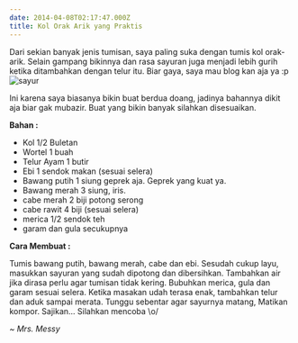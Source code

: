 ```yaml
---
date: 2014-04-08T02:17:47.000Z
title: Kol Orak Arik yang Praktis
---
```



Dari sekian banyak jenis tumisan, saya paling suka dengan tumis kol orak-arik. Selain gampang bikinnya dan rasa sayuran juga menjadi lebih gurih ketika ditambahkan dengan telur itu. Biar gaya, saya mau blog kan aja ya :p
![sayur](http://media-cache-ak0.pinimg.com/736x/6e/77/46/6e77464413068997c5fa758fa7ce0789.jpg)

Ini karena saya biasanya bikin buat berdua doang, jadinya bahannya dikit aja biar gak mubazir. Buat yang bikin banyak silahkan disesuaikan. 

**Bahan :**

* Kol 1/2 Buletan
* Wortel 1 buah
* Telur Ayam 1 butir
* Ebi 1 sendok makan (sesuai selera)
* Bawang putih 1 siung geprek aja. Geprek yang kuat ya.
* Bawang merah 3 siung, iris.
* cabe merah 2 biji potong serong
* cabe rawit 4 biji (sesuai selera)
* merica 1/2 sendok teh
* garam dan gula secukupnya

**Cara Membuat :**

Tumis bawang putih, bawang merah, cabe dan ebi. 
Sesudah cukup layu, masukkan sayuran yang sudah dipotong dan dibersihkan. Tambahkan air jika dirasa perlu agar tumisan tidak kering. 
Bubuhkan merica, gula dan garam sesuai selera. Ketika masakan udah terasa enak, tambahkan telur dan aduk sampai merata.
Tunggu sebentar agar sayurnya matang, Matikan kompor. Sajikan...
Silahkan mencoba \o/ 

_~ Mrs. Messy_
